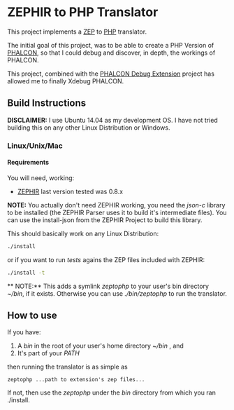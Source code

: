ZEPHIR to PHP Translator
========================

This project implements a [ZEP](http://zephir-lang.com/) to [PHP](https://www.php.net/) translator.

The initial goal of this project, was to be able to create a PHP Version of [PHALCON](https://phalconphp.com), so that I could debug and discover, in depth, the workings of PHALCON.

This project, combined with the [PHALCON Debug Extension](https://github.com/test-to-com/phalcondbg) project has allowed me to finally Xdebug PHALCON.

Build Instructions
------------------

**DISCLAIMER:** I use Ubuntu 14.04 as my development OS. I have not tried building this on any other Linux Distribution or Windows.

### Linux/Unix/Mac

#### Requirements
You will need, working:

* [ZEPHIR](http://zephir-lang.com/) last version tested was 0.8.x

**NOTE:** You actually don't need ZEPHIR working, you need the _json-c_ library to be installed (the ZEPHIR Parser uses it to build it's intermediate files). You can use the install-json from the ZEPHIR Project to build this library.

This should basically work on any Linux Distribution:

```bash
./install
```

or if you want to run _tests_ agains the ZEP files included with ZEPHIR:

```bash
./install -t
```

** NOTE:** This adds a symlink _zeptophp_ to your user's bin directory _~/bin_, if it exists. Otherwise you can use _./bin/zeptophp_ to run the translator.

How to use
----------

If you have:

1. A _bin_ in the root of your user's home directory _~/bin_ , and
2. It's part of your _PATH_

then running the translator is as simple as 

```
zeptophp ...path to extension's zep files...
```

If not, then use the _zeptophp_ under the _bin_ directory from which you ran ./install.
